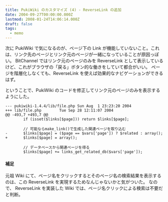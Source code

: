 ```yaml
---
title: PukiWiki のカスタマイズ (4) - ReverseLink の追加
date: 2004-09-27T00:00:00.000Z
lastmod: 2008-01-24T14:06:14.000Z
draft: false
tags:
  - memo
---
```


次に PukiWiki で気になるのが、ページ下の Link が機能していないこと。これは、リンク先のページとリンク元のページが一緒になっていることが原因っぽい。 BitChannel ではリンク元のページのみを ReverseLink として表示しているけど、これがブラウザの「戻る」ボタン的な働きをしていて都合がいい。 ページを階層化しなくても、ReverseLink を使えば効果的なナビゲーションができるはず。

ということで、PukiWiki のコードを修正してリンク元のページのみを表示するようにした。

```
--- pukiwiki-1.4.4/lib/file.php Sun Aug  1 23:23:20 2004
+++ lib/file.php        Tue Sep 28 12:11:07 2004
@@ -493,7 +493,7 @@
        if (isset($links[$page])) return $links[$page];

        // 可能ならmake_link()で生成した関連ページを取り込む
-       $links[$page] = ($page == $vars['page']) ? $related : array();
+       $links[$page] = array();

        // データベースから関連ページを得る
        $links[$page] += links_get_related_db($vars['page']);
```

#### 補足

元祖 Wiki にて、ページ名をクリックするとそのページ名の検索結果を表示するのは、この ReverseLink を実現するためなんじゃないかと気がついた。 なので、 ReverseLink を実装した Wiki では、ページ名クリックによる検索は不要だと判断。
